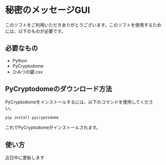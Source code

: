 # 秘密のメッセージGUI

このソフトをご利用いただきありがとうございます。このソフトを使用するためには、以下のものが必要です。

## 必要なもの
- Python
- PyCryptodome
- ひみつの鍵.csv

## PyCryptodomeのダウンロード方法

PyCryptodomeをインストールするには、以下のコマンドを使用してください。

```sh
pip install pycryptodome
```

これでPyCryptodomeがインストールされます。

## 使い方

近日中に更新します
